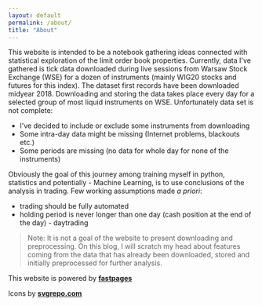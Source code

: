 ```yaml
---
layout: default
permalink: /about/
title: "About"
---
```


This website is intended to be a notebook gathering ideas connected with statistical exploration of the limit order book properties. Currently, data I've gathered is tick data downloaded during live sessions from Warsaw Stock Exchange (WSE) for a dozen of instruments (mainly WIG20 stocks and futures for this index). The dataset first records have been downloaded midyear 2018. Downloading and storing the data takes place every day for a selected group of most liquid instruments on WSE. Unfortunately data set is not complete:
* I've decided to include or exclude some instruments from downloading
* Some intra-day data might be missing (Internet problems, blackouts etc.)
* Some periods are missing (no data for whole day for none of the instruments)

Obviously the goal of this journey among training myself in python, statistics and potentially - Machine Learning, is to use conclusions of the analysis in trading. 
Few working assumptions made *a priori*:
* trading should be fully automated
* holding period is never longer than one day (cash position at the end of the day) - daytrading

> Note: It is not a goal of the website to present downloading and preprocessing. On this blog, I will scratch my head about features coming from the data that has already been downloaded, stored and initially preprocessed for further analysis.


This website is powered by **[fastpages](https://github.com/fastai/fastpages)**

Icons by **[svgrepo.com](https://www.svgrepo.com/)** 
